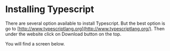 # Installing Typescript

There are several option available to install Typescript. But the best option is go to [http://www.typescriptlang.org](http://www.typescriptlang.org/). Then under the website click on Download button on the top.

You will find a screen below.
